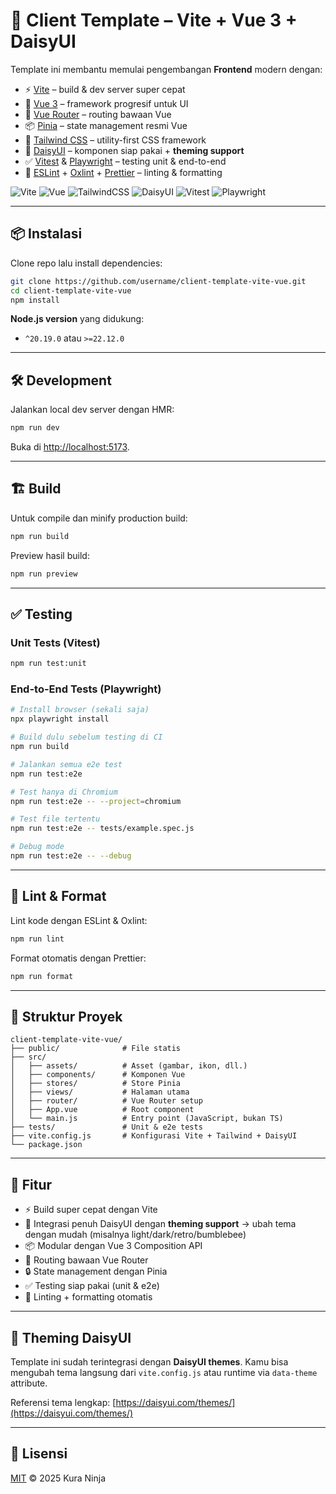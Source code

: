 # 🚀 Client Template – Vite + Vue 3 + DaisyUI

Template ini membantu memulai pengembangan **Frontend** modern dengan:

* ⚡ [Vite](https://vite.dev/) – build & dev server super cepat
* 🖖 [Vue 3](https://vuejs.org/) – framework progresif untuk UI
* 🧭 [Vue Router](https://router.vuejs.org/) – routing bawaan Vue
* 📦 [Pinia](https://pinia.vuejs.org/) – state management resmi Vue
* 🎨 [Tailwind CSS](https://tailwindcss.com/) – utility-first CSS framework
* 🌼 [DaisyUI](https://daisyui.com/) – komponen siap pakai + **theming support**
* ✅ [Vitest](https://vitest.dev/) & [Playwright](https://playwright.dev/) – testing unit & end-to-end
* 🧹 [ESLint](https://eslint.org/) + [Oxlint](https://oxlint.com/) + [Prettier](https://prettier.io/) – linting & formatting

![Vite](https://img.shields.io/badge/Vite-646CFF?logo=vite\&logoColor=white)
![Vue](https://img.shields.io/badge/Vue.js-42B883?logo=vue.js\&logoColor=white)
![TailwindCSS](https://img.shields.io/badge/TailwindCSS-38B2AC?logo=tailwind-css\&logoColor=white)
![DaisyUI](https://img.shields.io/badge/DaisyUI-5A0EF8?logo=tailwind-css\&logoColor=white)
![Vitest](https://img.shields.io/badge/Vitest-6E9F18?logo=vitest\&logoColor=white)
![Playwright](https://img.shields.io/badge/Playwright-2EAD33?logo=playwright\&logoColor=white)

---

## 📦 Instalasi

Clone repo lalu install dependencies:

```sh
git clone https://github.com/username/client-template-vite-vue.git
cd client-template-vite-vue
npm install
```

**Node.js version** yang didukung:

* `^20.19.0` atau `>=22.12.0`

---

## 🛠️ Development

Jalankan local dev server dengan HMR:

```sh
npm run dev
```

Buka di [http://localhost:5173](http://localhost:5173).

---

## 🏗️ Build

Untuk compile dan minify production build:

```sh
npm run build
```

Preview hasil build:

```sh
npm run preview
```

---

## ✅ Testing

### Unit Tests (Vitest)

```sh
npm run test:unit
```

### End-to-End Tests (Playwright)

```sh
# Install browser (sekali saja)
npx playwright install

# Build dulu sebelum testing di CI
npm run build

# Jalankan semua e2e test
npm run test:e2e

# Test hanya di Chromium
npm run test:e2e -- --project=chromium

# Test file tertentu
npm run test:e2e -- tests/example.spec.js

# Debug mode
npm run test:e2e -- --debug
```

---

## 🧹 Lint & Format

Lint kode dengan ESLint & Oxlint:

```sh
npm run lint
```

Format otomatis dengan Prettier:

```sh
npm run format
```

---

## 📂 Struktur Proyek

```
client-template-vite-vue/
├── public/              # File statis
├── src/
│   ├── assets/          # Asset (gambar, ikon, dll.)
│   ├── components/      # Komponen Vue
│   ├── stores/          # Store Pinia
│   ├── views/           # Halaman utama
│   ├── router/          # Vue Router setup
│   ├── App.vue          # Root component
│   └── main.js          # Entry point (JavaScript, bukan TS)
├── tests/               # Unit & e2e tests
├── vite.config.js       # Konfigurasi Vite + Tailwind + DaisyUI
└── package.json
```

---

## 🌟 Fitur

* ⚡ Build super cepat dengan Vite
* 🌼 Integrasi penuh DaisyUI dengan **theming support** → ubah tema dengan mudah (misalnya light/dark/retro/bumblebee)
* 📦 Modular dengan Vue 3 Composition API
* 🧭 Routing bawaan Vue Router
* 🔒 State management dengan Pinia
* ✅ Testing siap pakai (unit & e2e)
* 🧹 Linting + formatting otomatis

---

## 🎨 Theming DaisyUI

Template ini sudah terintegrasi dengan **DaisyUI themes**.
Kamu bisa mengubah tema langsung dari `vite.config.js` atau runtime via `data-theme` attribute.

Referensi tema lengkap: [https://daisyui.com/themes/](https://daisyui.com/themes/)

---

## 📜 Lisensi

[MIT](./LICENSE) © 2025 Kura Ninja